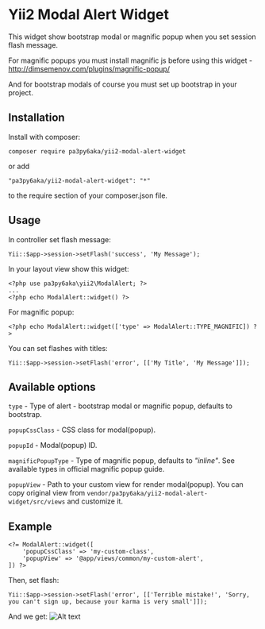 Yii2 Modal Alert Widget
=======================

This widget show bootstrap modal or magnific popup when you set session flash message.

For magnific popups you must install magnific js before using this widget - http://dimsemenov.com/plugins/magnific-popup/

And for bootstrap modals of course you must set up bootstrap in your project.

Installation
------------
Install with composer:
```
composer require pa3py6aka/yii2-modal-alert-widget
```
or add
```
"pa3py6aka/yii2-modal-alert-widget": "*"
```
to the require section of your composer.json file.

Usage
-----
In controller set flash message:
```
Yii::$app->session->setFlash('success', 'My Message');
```
In your layout view show this widget:
```
<?php use pa3py6aka\yii2\ModalAlert; ?>
...
<?php echo ModalAlert::widget() ?>
```
For magnific popup:
```
<?php echo ModalAlert::widget(['type' => ModalAlert::TYPE_MAGNIFIC]) ?>
```
You can set flashes with titles:
```
Yii::$app->session->setFlash('error', [['My Title', 'My Message']]);
```
Available options
-----------------
`type` - Type of alert - bootstrap modal or magnific popup, defaults to bootstrap.

`popupCssClass` - CSS class for modal(popup).

`popupId` - Modal(popup) ID.

`magnificPopupType` - Type of magnific popup, defaults to _"inline"_. See available types in official magnific popup guide.

`popupView` - Path to your custom view for render modal(popup). You can copy original view from `vendor/pa3py6aka/yii2-modal-alert-widget/src/views` and customize it.

Example
-------
```
<?= ModalAlert::widget([
    'popupCssClass' => 'my-custom-class',
    'popupView' => '@app/views/common/my-custom-alert',
]) ?>
```
Then, set flash:
```
Yii::$app->session->setFlash('error', [['Terrible mistake!', 'Sorry, you can't sign up, because your karma is very small']]);
```
And we get:
![Alt text](http://res.cloudinary.com/pa3py6aka/image/upload/v1510873911/example-screen_dzqvko.png "Example modal")